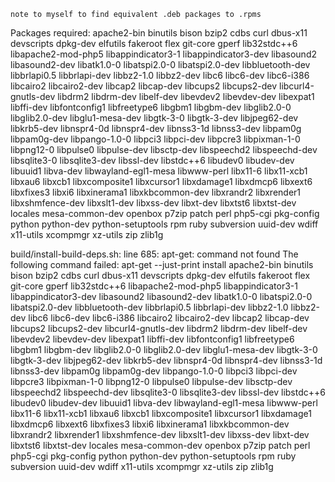 ```
note to myself to find equivalent .deb packages to .rpms
```

Packages required:  apache2-bin binutils bison bzip2 cdbs curl dbus-x11 devscripts dpkg-dev elfutils fakeroot flex git-core gperf lib32stdc++6 libapache2-mod-php5 libappindicator3-1 libappindicator3-dev libasound2 libasound2-dev libatk1.0-0 libatspi2.0-0 libatspi2.0-dev libbluetooth-dev libbrlapi0.5 libbrlapi-dev libbz2-1.0 libbz2-dev libc6 libc6-dev libc6-i386 libcairo2 libcairo2-dev libcap2 libcap-dev libcups2 libcups2-dev libcurl4-gnutls-dev libdrm2 libdrm-dev libelf-dev libevdev2 libevdev-dev libexpat1 libffi-dev libfontconfig1 libfreetype6 libgbm1 libgbm-dev libglib2.0-0 libglib2.0-dev libglu1-mesa-dev libgtk-3-0 libgtk-3-dev libjpeg62-dev libkrb5-dev libnspr4-0d libnspr4-dev libnss3-1d libnss3-dev libpam0g libpam0g-dev libpango-1.0-0 libpci3 libpci-dev libpcre3 libpixman-1-0 libpng12-0 libpulse0 libpulse-dev libsctp-dev libspeechd2 libspeechd-dev libsqlite3-0 libsqlite3-dev libssl-dev libstdc++6 libudev0 libudev-dev libuuid1 libva-dev libwayland-egl1-mesa libwww-perl libx11-6 libx11-xcb1 libxau6 libxcb1 libxcomposite1 libxcursor1 libxdamage1 libxdmcp6 libxext6 libxfixes3 libxi6 libxinerama1 libxkbcommon-dev libxrandr2 libxrender1 libxshmfence-dev libxslt1-dev libxss-dev libxt-dev libxtst6 libxtst-dev locales mesa-common-dev openbox p7zip patch perl php5-cgi pkg-config python python-dev python-setuptools rpm ruby subversion uuid-dev wdiff x11-utils xcompmgr xz-utils zip zlib1g

build/install-build-deps.sh: line 685: apt-get: command not found
The following command failed:  apt-get --just-print install apache2-bin binutils bison bzip2 cdbs curl dbus-x11 devscripts dpkg-dev elfutils fakeroot flex git-core gperf lib32stdc++6 libapache2-mod-php5 libappindicator3-1 libappindicator3-dev libasound2 libasound2-dev libatk1.0-0 libatspi2.0-0 libatspi2.0-dev libbluetooth-dev libbrlapi0.5 libbrlapi-dev libbz2-1.0 libbz2-dev libc6 libc6-dev libc6-i386 libcairo2 libcairo2-dev libcap2 libcap-dev libcups2 libcups2-dev libcurl4-gnutls-dev libdrm2 libdrm-dev libelf-dev libevdev2 libevdev-dev libexpat1 libffi-dev libfontconfig1 libfreetype6 libgbm1 libgbm-dev libglib2.0-0 libglib2.0-dev libglu1-mesa-dev libgtk-3-0 libgtk-3-dev libjpeg62-dev libkrb5-dev libnspr4-0d libnspr4-dev libnss3-1d libnss3-dev libpam0g libpam0g-dev libpango-1.0-0 libpci3 libpci-dev libpcre3 libpixman-1-0 libpng12-0 libpulse0 libpulse-dev libsctp-dev libspeechd2 libspeechd-dev libsqlite3-0 libsqlite3-dev libssl-dev libstdc++6 libudev0 libudev-dev libuuid1 libva-dev libwayland-egl1-mesa libwww-perl libx11-6 libx11-xcb1 libxau6 libxcb1 libxcomposite1 libxcursor1 libxdamage1 libxdmcp6 libxext6 libxfixes3 libxi6 libxinerama1 libxkbcommon-dev libxrandr2 libxrender1 libxshmfence-dev libxslt1-dev libxss-dev libxt-dev libxtst6 libxtst-dev locales mesa-common-dev openbox p7zip patch perl php5-cgi pkg-config python python-dev python-setuptools rpm ruby subversion uuid-dev wdiff x11-utils xcompmgr xz-utils zip zlib1g

